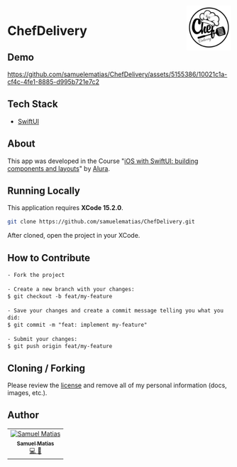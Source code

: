 <img src="docs/assets/logo.jpg" alt="app logo" title="&quot;Pascal&quot;" width="100" align="right" />

# ChefDelivery

## Demo

https://github.com/samuelematias/ChefDelivery/assets/5155386/10021c1a-cf4c-4fe1-8885-d995b721e7c2

## Tech Stack

- [SwiftUI](https://developer.apple.com/documentation/swiftui)


## About

This app was developed in the Course "[iOS with SwiftUI: building components and layouts](https://cursos.alura.com.br/course/ios-swiftui-construindo-componentes-layouts)" by [Alura](https://www.alura.com.br/).


## Running Locally

This application requires **XCode 15.2.0**.

```bash
git clone https://github.com/samuelematias/ChefDelivery.git
```

After cloned, open the project in your XCode.

## How to Contribute

```
- Fork the project

- Create a new branch with your changes:
$ git checkout -b feat/my-feature

- Save your changes and create a commit message telling you what you did:
$ git commit -m "feat: implement my-feature"

- Submit your changes:
$ git push origin feat/my-feature
```

## Cloning / Forking

Please review the [license](https://github.com/samuelematias/ChefDelivery/blob/main/LICENSE.txt) and remove all of my personal information (docs, images, etc.).

## Author

<!-- prettier-ignore -->
<table>
  <tr>
    <td align="center"><a href="https://www.samuelematias.com/"><img src="https://avatars.githubusercontent.com/u/5155386?v=4" width="100px;" alt="Samuel Matias"/><br /><sub><b>Samuel Matias</b></sub></a><br /><a href="https://www.linkedin.com/in/samuelematias/"title="Code">💻</a><a href="https://www.samuelematias.com/linktree"title="Design"> 🎨</a></td></td>
</table>
